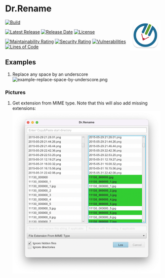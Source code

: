 # Dr.Rename

<img align="right" width="100" height="100" src="drrename_1024.png">

[![Build](https://github.com/tools1000/drrename/actions/workflows/build.yml/badge.svg)](https://github.com/tools1000/drrename/actions/workflows/build.yml)

[![Latest Release](https://img.shields.io/github/release/tools1000/drrename.svg)](https://github.com/tools1000/drrename/releases/latest)
[![Release Date](https://img.shields.io/github/release-date/tools1000/drrename.svg)](https://github.com/tools1000/drrename/releases/latest)
[![License](https://img.shields.io/github/license/tools1000/drrename.svg)](https://github.com/tools1000/drrename/blob/master/LICENSE)

[![Maintainability Rating](https://sonarcloud.io/api/project_badges/measure?project=Tools1000_drrename&metric=sqale_rating)](https://sonarcloud.io/summary/new_code?id=Tools1000_drrename)
[![Security Rating](https://sonarcloud.io/api/project_badges/measure?project=Tools1000_drrename&metric=security_rating)](https://sonarcloud.io/summary/new_code?id=Tools1000_drrename)
[![Vulnerabilities](https://sonarcloud.io/api/project_badges/measure?project=Tools1000_drrename&metric=vulnerabilities)](https://sonarcloud.io/summary/new_code?id=Tools1000_drrename)
[![Lines of Code](https://sonarcloud.io/api/project_badges/measure?project=Tools1000_drrename&metric=ncloc)](https://sonarcloud.io/summary/new_code?id=Tools1000_drrename)

## Examples

1. Replace any space by an underscore ![example-replace-space-by-underscore.png](./screens/example-replace-space-by-underscore.png)

### Pictures

1. Get extension from MIME type. Note that this will also add missing extensions:
 ![example-add-missing-extension.png](./screens/example-missing-extension.png)
